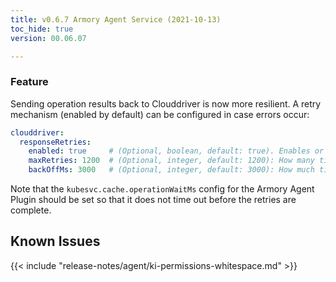 ```yaml
---
title: v0.6.7 Armory Agent Service (2021-10-13)
toc_hide: true
version: 00.06.07

---
```


### Feature

Sending operation results back to Clouddriver is now more resilient. A retry mechanism (enabled by default) can be configured in case errors occur:

```yaml
clouddriver:
  responseRetries:
    enabled: true     # (Optional, boolean, default: true). Enables or disable retries.
    maxRetries: 1200  # (Optional, integer, default: 1200): How many times to retry sending the response to Clouddriver.
    backOffMs: 3000   # (Optional, integer, default: 3000): How much time to wait between retries in milliseconds.
```

Note that the `kubesvc.cache.operationWaitMs` config for the Armory Agent Plugin should be set so that it does not time out before the retries are complete.

## Known Issues

{{< include "release-notes/agent/ki-permissions-whitespace.md" >}}